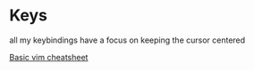 # Keys

all my keybindings have a focus on keeping the cursor centered

[Basic vim cheatsheet](https://vim.rtorr.com/)
